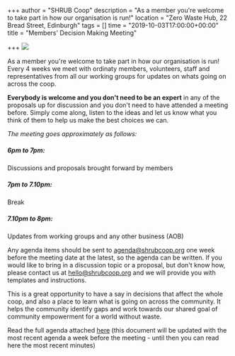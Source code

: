 +++
author = "SHRUB Coop"
description = "As a member you're welcome to take part in how our organisation is run!"
location = "Zero Waste Hub, 22 Bread Street, Edinburgh"
tags = []
time = "2019-10-03T17:00:00+00:00"
title = "Members' Decision Making Meeting"

+++
![](https://res.cloudinary.com/shrub-co-op/image/upload/v1568674342/shrubcoop.org/media/Members_Decision_Making_Meeting_e20g8w.png)

As a member you're welcome to take part in how our organisation is run! Every 4 weeks we meet with ordinaty members, volunteers, staff and representatives from all our working groups for updates on whats going on across the coop.

**Everybody is welcome and you don't need to be an expert** in any of the proposals up for discussion and you don't need to have attended a meeting before. Simply come along, listen to the ideas and let us know what you think of them to help us make the best choices we can.

_The meeting goes approximately as follows:_

##### _6pm to 7pm:_

Discussions and proposals brought forward by members

##### _7pm to 7.10pm:_

Break

##### _7.10pm to 8pm:_

Updates from working groups and any other business (AOB)

Any agenda items should be sent to [agenda@shrubcoop.org]() one week before the meeting date at the latest, so the agenda can be written. If you would like to bring in a discussion topic or a proposal, but don't know how, please contact us at [hello@shrubcoop.org](hello@shrubcoop.org) and we will provide you with templates and instructions.

This is a great opportunity to have a say in decisions that affect the whole coop, and also a place to learn what is going on across the community. It helps the community identify gaps and work towards our shared goal of community empowerment for a world without waste.

Read the full agenda attached [here](https://docs.google.com/document/d/1zrp56V499D4oe-fUG8jnkEaHt-0Kzt5wRdLCNwMRD5Q/edit?usp=sharing) (this document will be updated with the most recent agenda a week before the meeting - until then you can read here the most recent minutes)